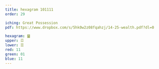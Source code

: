 ```yaml
---
title: hexagram 101111
order: 29

iching: Great Possession
pdf: https://www.dropbox.com/s/5hk0w2z08fqahzj/14-25-wealth.pdf?dl=0

hexagram: ䷍
upper: ☲
lower: ☰
red: 11
green: 01
blue: 11
---
```

